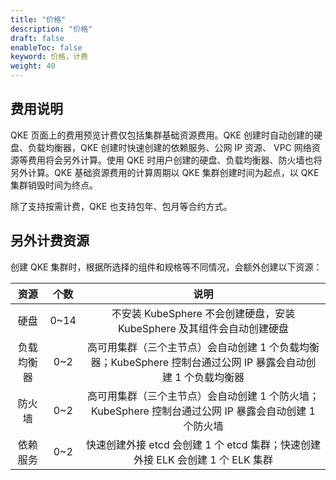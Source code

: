 ```yaml
---
title: "价格"
description: "价格"
draft: false
enableToc: false
keyword: 价格，计费
weight: 40
---
```


## 费用说明

QKE 页面上的费用预览计费仅包括集群基础资源费用。QKE 创建时自动创建的硬盘、负载均衡器，QKE 创建时快速创建的依赖服务、公网 IP 资源、 VPC 网络资源等费用将会另外计算。使用 QKE 时用户创建的硬盘、负载均衡器、防火墙也将另外计算。QKE 基础资源费用的计算周期以 QKE 集群创建时间为起点，以 QKE 集群销毁时间为终点。

除了支持按需计费，QKE 也支持包年、包月等合约方式。

## 另外计费资源

创建 QKE 集群时，根据所选择的组件和规格等不同情况，会额外创建以下资源：

|资源|个数|说明|
|:--:|:--:|:--:|
|硬盘|0~14|不安装 KubeSphere 不会创建硬盘，安装 KubeSphere 及其组件会自动创建硬盘|
|负载均衡器|0~2|高可用集群（三个主节点）会自动创建 1 个负载均衡器；KubeSphere 控制台通过公网 IP 暴露会自动创建 1 个负载均衡器|
|防火墙|0~2|高可用集群（三个主节点）会自动创建 1 个防火墙；KubeSphere 控制台通过公网 IP 暴露会自动创建 1 个防火墙|
|依赖服务|0~2|快速创建外接 etcd 会创建 1 个 etcd 集群；快速创建外接 ELK 会创建 1 个 ELK 集群|
